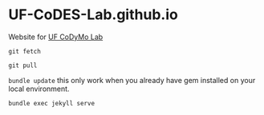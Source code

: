 # UF-CoDES-Lab.github.io
Website for [UF CoDyMo Lab](https://uf-codymo-lab.github.io/)

`git fetch`

`git pull`

`bundle update` this only work when you already have gem installed on your local environment.

`bundle exec jekyll serve`
